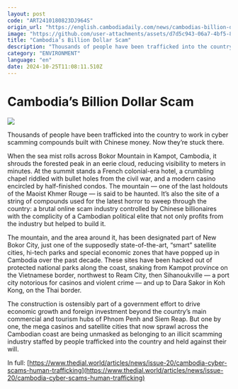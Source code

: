 ```yaml
---
layout: post
code: "ART2410180823DJ964S"
origin_url: "https://english.cambodiadaily.com/news/cambodias-billion-dollar-scam-189833/"
image: "https://github.com/user-attachments/assets/d7d5c943-06a7-4bf5-8375-2dc3c1e9b3f8"
title: "Cambodia’s Billion Dollar Scam"
description: "Thousands of people have been trafficked into the country to work in cyber scamming compounds built with Chinese money. Now they’re stuck there."
category: "ENVIRONMENT"
language: "en"
date: 2024-10-25T11:08:11.510Z
---
```


# Cambodia’s Billion Dollar Scam

 ![](https://github.com/user-attachments/assets/3cced13c-43fd-4655-bfe7-107b400d55be)

Thousands of people have been trafficked into the country to work in cyber scamming compounds built with Chinese money. Now they’re stuck there.

When the sea mist rolls across Bokor Mountain in Kampot, Cambodia, it shrouds the forested peak in an eerie cloud, reducing visibility to meters in minutes. At the summit stands a French colonial-era hotel, a crumbling chapel riddled with bullet holes from the civil war, and a modern casino encircled by half-finished condos. The mountain — one of the last holdouts of the Maoist Khmer Rouge — is said to be haunted. It’s also the site of a string of compounds used for the latest horror to sweep through the country: a brutal online scam industry controlled by Chinese billionaires with the complicity of a Cambodian political elite that not only profits from the industry but helped to build it.

The mountain, and the area around it, has been designated part of New Bokor City, just one of the supposedly state-of-the-art, “smart” satellite cities, hi-tech parks and special economic zones that have popped up in Cambodia over the past decade. These sites have been hacked out of protected national parks along the coast, snaking from Kampot province on the Vietnamese border, northwest to Ream City, then Sihanoukville — a port city notorious for casinos and violent crime — and up to Dara Sakor in Koh Kong, on the Thai border.

The construction is ostensibly part of a government effort to drive economic growth and foreign investment beyond the country’s main commercial and tourism hubs of Phnom Penh and Siem Reap. But one by one, the mega casinos and satellite cities that now sprawl across the Cambodian coast are being unmasked as belonging to an illicit scamming industry staffed by people trafficked into the country and held against their will.

In full: [https://www.thedial.world/articles/news/issue-20/cambodia-cyber-scams-human-trafficking](https://www.thedial.world/articles/news/issue-20/cambodia-cyber-scams-human-trafficking)